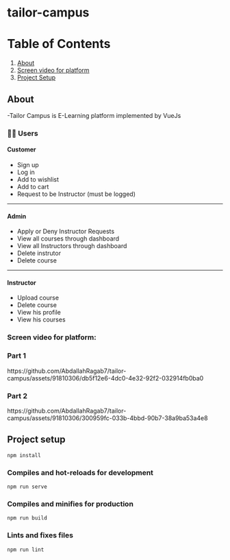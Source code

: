 # tailor-campus

# Table of Contents

1. [About](#about)
2. [Screen video for platform](#screen-recorder)
3. [Project Setup](#project-setup)

## About <a name = "about"></a>
-Tailor Campus is E-Learning platform implemented by VueJs

### 🙍‍♂️ Users 

#### Customer 
- Sign up 
- Log in
- Add to wishlist
- Add to cart 
- Request to be Instructor (must be logged)
<hr>

#### Admin
- Apply or Deny Instructor Requests
- View all courses through dashboard
- View all Instructors through dashboard
- Delete instrutor
- Delete course
<hr>

#### Instructor 
- Upload course
- Delete course 
- View his profile
- View his courses





### Screen video for platform: <a name = "screen-recorder"></a>

<h3 align='left'>Part 1</h3>
https://github.com/AbdallahRagab7/tailor-campus/assets/91810306/db5f12e6-4dc0-4e32-92f2-032914fb0ba0



<h3 align='left'>Part 2</h3>
https://github.com/AbdallahRagab7/tailor-campus/assets/91810306/300959fc-033b-4bbd-90b7-38a9ba53a4e8




## Project setup <a name ="project-setup"></a>

```
npm install
```

### Compiles and hot-reloads for development

```
npm run serve
```

### Compiles and minifies for production

```
npm run build
```

### Lints and fixes files

```
npm run lint
```

